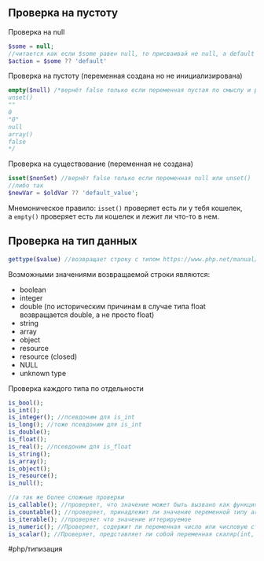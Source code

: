 ## Проверка на пустоту

Проверка на null
```php
$some = null;
//читается как если $some равен null, то присваивай не null, а default
$action = $some ?? 'default' 

```

Проверка на пустоту (переменная создана но не инициализирована)
```php
empty($null) /*вернёт false только если переменная пустая по смыслу и равна одному из перечисленных ниже типов:
unset()
""
0
"0"
null
array()
false
*/
```

Проверка на существование (переменная не создана)
```php
isset($nonSet) //вернёт false только если переменная null или unset()
//либо так
$newVar = $oldVar ?? 'default_value';
```

Мнемоническое правило: `isset()` проверяет есть ли у тебя кошелек, а `empty()` проверяет есть ли кошелек и лежит ли что-то в нем.

## Проверка на тип данных

```php
gettype($value) //возвращает строку с типом https://www.php.net/manual/ru/function.gettype.php
```
Возможными значениями возвращаемой строки являются:
- boolean
- integer
- double (по историческим причинам в случае типа float возвращается double, а не просто float)
- string
- array
- object
- resource
- resource (closed)
- NULL
- unknown type

Проверка каждого типа по отдельности
```php
is_bool();
is_int();
is_integer(); //псевдоним для is_int
is_long(); //тоже псевдоним для is_int
is_double();
is_float();
is_real(); //псевдоним для is_float
is_string();
is_array();
is_object();
is_resource();
is_null();

//а так же более сложные проверки
is_callable(); //проверяет, что значение может быть вызвано как функция в текущей области видимости
is_countable(); //проверяет, принадлежит ли значение переменной типу array или Countable
is_iterable(); //проверяет что значение иттерируемое
is_numeric(); //Проверяет, содержит ли переменная число или числовую строку
is_scalar(); //Проверяет, представляет ли собой переменная скаляр(int, float, string или bool)
```


#php/типизация 